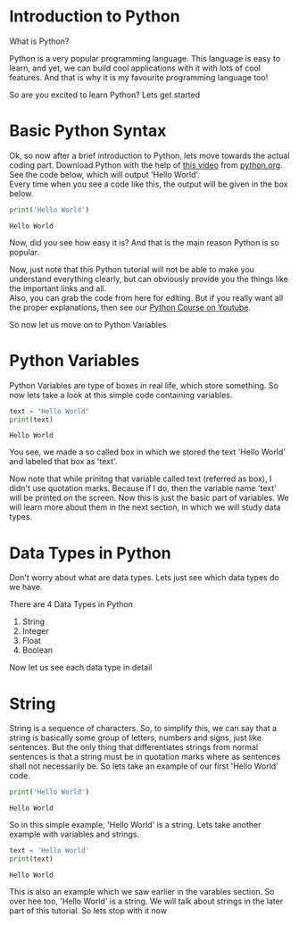 # Introduction to Python

What is Python?

Python is a very popular programming language. This language is easy to learn, and yet, we can build cool applications with it with lots of cool features. And that is why it is my favourite programming language too!

So are you excited to learn Python? 
Lets get started

# Basic Python Syntax

Ok, so now after a brief introduction to Python, lets move towards the actual coding part. Download Python with the help of [this video](https://youtu.be/kV69k0kK6BM) from [python.org](python.org). See the code below, which will output 'Hello World'.  
Every time when you see a code like this, the output will be given in the box below.
```python
print('Hello World')
```
```
Hello World
```
Now, did you see how easy it is? And that is the main reason Python is so popular.

Now, just note that this Python tutorial will not be able to make you understand everything clearly, but can obviously provide you the things like the important links and all.  
Also, you can grab the code from here for editing. But if you really want all the proper explanations, then see our [Python Course on Youtube](https://youtube.com/playlist?list=PLmWXQgLAMBwHvlK34hUbFjiQ4CztrRoL8).

So now let us move on to Python Variables

# Python Variables

Python Variables are type of boxes in real life, which store something. So now lets take a look at this simple code containing variables.
```python
text = "Hello World"
print(text)
```
```
Hello World
```
You see, we made a so called box in which we stored the text 'Hello World' and labeled that box as 'text'.

Now note that while prinitng that variable called text (referred as box), I didn't use quotation marks. Because if I do, then the variable name 'text' will be printed on the screen. Now this is just the basic part of variables. We will learn more about them in the next section, in which we will study data types.

# Data Types in Python
Don't worry about what are data types. Lets just see which data types do we have.

There are 4 Data Types in Python
1. String
2. Integer
3. Float
4. Boolean

Now let us see each data type in detail

# String

String is a sequence of characters. So, to simplify this, we can say that a string is basically some group of letters, numbers and signs, just like sentences. But the only thing that differentiates strings from normal sentences is that a string must be in quotation marks where as sentences shall not necessarily be. So lets take an example of our first 'Hello World' code.
```python
print('Hello World')
```
```
Hello World
```
So in this simple example, 'Hello World' is a string. Lets take another example with variables and strings.
```python
text = 'Hello World'
print(text)
```
```
Hello World
```
This is also an example which we saw earlier in the varables section. So over hee too, 'Hello World' is a string. We will talk about strings in the later part of this tutorial. So lets stop with it now

